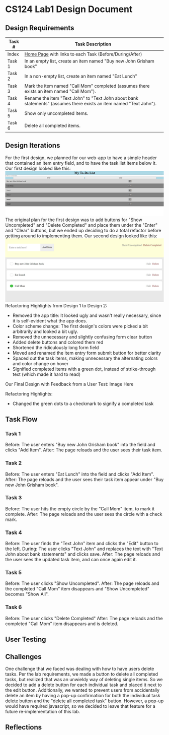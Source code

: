 # CS124 Lab1 Design Document

## Design Requirements
Task # | Task Description
------ | ----------------
Index  | [Home Page](https://mcgarvs.github.io/cs124/) with links to each Task (Before/During/After)
Task 1 | In an empty list, create an item named "Buy new John Grisham book"
Task 2 | In a non-empty list, create an item named "Eat Lunch"
Task 3 | Mark the item named "Call Mom" completed (assumes there exists an item named "Call Mom").
Task 4 | Rename the item "Text John" to "Text John about bank statements" (assumes there exists an item named "Text John").
Task 5 | Show only uncompleted items.
Task 6 | Delete all completed items.

## Design Iterations
For the first design, we planned for our web-app to have a simple header 
that contained an item entry field, and to have the task list items below it.
Our first design looked like this: 
![First Task List Design](/Images/First-Design.JPG)
The original plan for the first design was to add buttons for 
"Show Uncompleted" and "Delete Completed" and place them under the "Enter"
and "Clear" buttons, but we ended up deciding to do a total refactor before getting 
around to implementing them.
Our second design looked like this:
![Final Task List Design](/Images/Second-Design.JPG)
Refactoring Highlights from Design 1 to Design 2:
* Removed the app title: It looked ugly and wasn't really necessary, since it is self-evident what the app does.
* Color scheme change: The first design's colors were picked a bit arbitrarily and looked a bit ugly.
* Removed the unnecessary and slightly confusing form clear button
* Added delete buttons and colored them red
* Shortened the ridiculously long form field
* Moved and renamed the item entry form submit button for better clarity
* Spaced out the task items, making unnecessary the alternating colors and color change on hover
* Signified completed items with a green dot, instead of strike-through text (which made it hard to read)

Our Final Design with Feedback from a User Test:
Image Here

Refactoring Highlights:
* Changed the green dots to a checkmark to signify a completed task

## Task Flow

### Task 1
Before: The user enters "Buy new John Grisham book" into the field and clicks "Add Item".
After: The page reloads and the user sees their task item.
### Task 2
Before: The user enters "Eat Lunch" into the field and clicks "Add Item".
After: The page reloads and the user sees their task item appear under "Buy new John Grisham book".
### Task 3
Before: The user hits the empty circle by the "Call Mom" item, to mark it complete.
After: The page reloads and the user sees the circle with a check mark.
### Task 4
Before: The user finds the "Text John" item and clicks the "Edit" button to the left.
During: The user clicks "Text John" and replaces the text with "Text John about bank statements" and clicks save.
After: The page reloads and the user sees the updated task item, and can once again edit it.
### Task 5
Before: The user clicks "Show Uncompleted".
After: The page reloads and the completed "Call Mom" item disappears and "Show Uncompleted" becomes "Show All".
### Task 6
Before: The user clicks "Delete Completed"
After: The page reloads and the completed "Call Mom" item disappears and is deleted.
## User Testing

## Challenges
One challenge that we faced was dealing with how to have users
delete tasks. Per the lab requirements, we made a button to
delete all completed tasks, but realized that was an unwieldy 
way of deleting single items. So we decided to add a delete button 
for each individual task and placed it next to the edit button. 
Additionally, we wanted to prevent users from accidentally
delete an item by having a pop-up confirmation for both the 
individual task delete button and the "delete all completed 
task" button. However, a pop-up would have required javascript, 
so we decided to leave that feature for a future re-implementation 
of this lab.

## Reflections